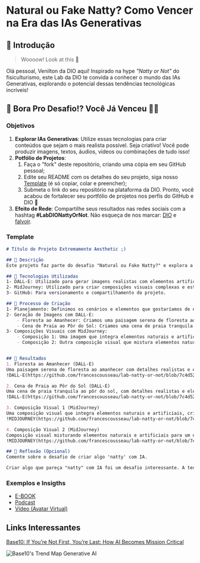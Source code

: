 # Natural ou Fake Natty? Como Vencer na Era das IAs Generativas

## 🚀 Introdução

> Woooow! Look at this 👀

Olá pessoal, Venilton da DIO aqui! Inspirado na hype _"Natty or Not"_ do fisiculturismo, este Lab da DIO te convida a conhecer o mundo das IAs Generativas, explorando o potencial dessas tendências tecnológicas incríveis!

## 🎯 Bora Pro Desafio!? Você Já Venceu 💪🤓

### Objetivos

1. **Explorar IAs Generativas**: Utilize essas tecnologias para criar conteúdos que sejam o mais realista possível. Seja criativo! Você pode produzir imagens, textos, áudios, vídeos ou combinações de tudo isso!
1. **Potfólio de Projetos**:
    1. Faça o "fork" deste repositório, criando uma cópia em seu GitHub pessoal;
    2. Edite seu README com os detalhes do seu projeto, siga nosso [Template](#template) (é só copiar, colar e preencher);
    3. Submeta o link do seu repositório na plataforma da DIO. Pronto, você acabou de fortalecer seu portfólio de projetos nos perfis do GitHub e DIO 🚀
1. **Efeito de Rede**: Compartilhe seus resultados nas redes sociais com a hashtag **#LabDIONattyOrNot**. Não esqueça de nos marcar: [DIO](https://www.linkedin.com/school/dio-makethechange) e [falvojr](https://www.linkedin.com/in/falvojr).

### Template

```markdown
# Título do Projeto Extremamente Aesthetic ;)

## 📒 Descrição
Este projeto faz parte do desafio "Natural ou Fake Natty?" e explora a linha tênue entre o natural e o artificial através do uso de Inteligências Artificiais Generativas. Através de imagens impressionantes e criativas, buscamos desafiar a percepção do que é real e o que é criado digitalmente.

## 🤖 Tecnologias Utilizadas
1- DALL-E: Utilizado para gerar imagens realistas com elementos artificiais.
2- MidJourney: Utilizado para criar composições visuais complexas e esteticamente agradáveis.
3- GitHub: Para versionamento e compartilhamento do projeto.

## 🧐 Processo de Criação
1- Planejamento: Definimos os cenários e elementos que gostaríamos de explorar para criar a sensação de algo quase real, mas com um toque artificial.
2- Geração de Imagens com DALL-E:
    - Floresta ao Amanhecer: Criamos uma paisagem serena de floresta ao amanhecer com detalhes realistas, incorporando elementos artificiais como formações geométricas de plantas e flores brilhantes.
    - Cena de Praia ao Pôr do Sol: Criamos uma cena de praia tranquila ao pôr do sol, com conchas simétricas e algas brilhantes para adicionar um toque futurista.
3- Composições Visuais com MidJourney:
    - Composição 1: Uma imagem que integra elementos naturais e artificiais, criando um efeito quase surreal.
    - Composição 2: Outra composição visual que mistura elementos naturais e artificiais para desafiar a percepção do espectador.


## 🚀 Resultados
1. Floresta ao Amanhecer (DALL-E)
Uma paisagem serena de floresta ao amanhecer com detalhes realistas e elementos sutis que sugerem a presença de tecnologia avançada.
!DALL-E(https://github.com/francescousseau/lab-natty-or-not/blob/7c4d520c2a484851ccebb236ebc19d5571259618/Floresta%20ao%20Amanhecer.png)

2. Cena de Praia ao Pôr do Sol (DALL-E)
Uma cena de praia tranquila ao pôr do sol, com detalhes realistas e elementos artificiais, como conchas simétricas e algas brilhantes.
!DALL-E(https://github.com/francescousseau/lab-natty-or-not/blob/7c4d520c2a484851ccebb236ebc19d5571259618/Cena%20de%20Praia%20ao%20P%C3%B4r%20do%20Sol.png)

3. Composição Visual 1 (MidJourney)
Uma composição visual que integra elementos naturais e artificiais, criando um efeito que faz o espectador questionar a realidade da imagem.
!MIDJOURNEY(https://github.com/francescousseau/lab-natty-or-not/blob/7c4d520c2a484851ccebb236ebc19d5571259618/Composi%C3%A7%C3%A3o%20Visual%201.png)

4. Composição Visual 2 (MidJourney)
Composição visual misturando elementos naturais e artificiais para um efeito quase surreal.
!MIDJOURNEY(https://github.com/francescousseau/lab-natty-or-not/blob/7c4d520c2a484851ccebb236ebc19d5571259618/Composi%C3%A7%C3%A3o%20Visual%202.png)

## 💭 Reflexão (Opcional)
Comente sobre o desafio de criar algo 'natty' com IA.

Criar algo que pareça "natty" com IA foi um desafio interessante. A tecnologia de IA tem a capacidade de gerar conteúdos incrivelmente realistas, mas ao mesmo tempo, a adição de elementos artificiais abre um novo campo de possibilidades criativas. Foi fascinante explorar como pequenas alterações podem mudar a percepção do observador e nos fazer questionar o que é real e o que é fabricado.


```

### Exemplos e Insigths

- [E-BOOK](/exemplos/E-BOOK.md)
- [Podcast](/exemplos/PODCAST.md)
- [Vídeo (Avatar Virtual)](/exemplos/VIDEO.md)

## Links Interessantes

[Base10: If You’re Not First, You’re Last: How AI Becomes Mission Critical](https://base10.vc/post/generative-ai-mission-critical/)

![Base10's Trend Map Generative AI](https://github.com/digitalinnovationone/lab-natty-or-not/assets/730492/f4df26e8-f8f7-4419-8252-c69d73ea930c)
